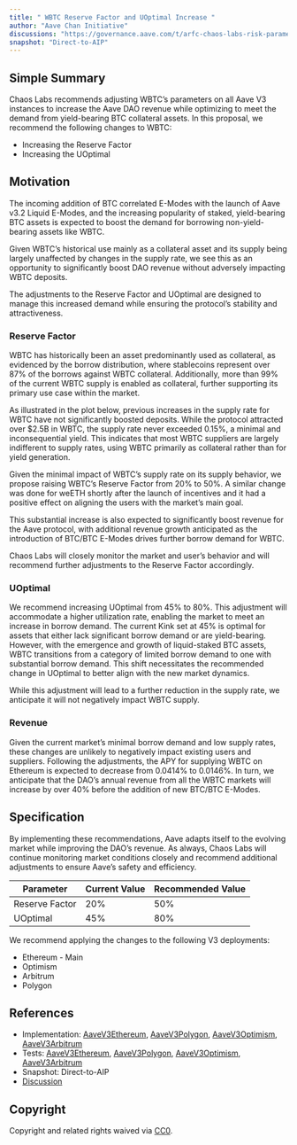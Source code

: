 ```yaml
---
title: " WBTC Reserve Factor and UOptimal Increase "
author: "Aave Chan Initiative"
discussions: "https://governance.aave.com/t/arfc-chaos-labs-risk-parameter-updates-wbtc-reserve-factor-and-uoptimal-increase-10-25-24/19596"
snapshot: "Direct-to-AIP"
---
```


## Simple Summary

Chaos Labs recommends adjusting WBTC’s parameters on all Aave V3 instances to increase the Aave DAO revenue while optimizing to meet the demand from yield-bearing BTC collateral assets. In this proposal, we recommend the following changes to WBTC:

- Increasing the Reserve Factor
- Increasing the UOptimal

## Motivation

The incoming addition of BTC correlated E-Modes with the launch of Aave v3.2 Liquid E-Modes, and the increasing popularity of staked, yield-bearing BTC assets is expected to boost the demand for borrowing non-yield-bearing assets like WBTC.

Given WBTC’s historical use mainly as a collateral asset and its supply being largely unaffected by changes in the supply rate, we see this as an opportunity to significantly boost DAO revenue without adversely impacting WBTC deposits.

The adjustments to the Reserve Factor and UOptimal are designed to manage this increased demand while ensuring the protocol’s stability and attractiveness.

### Reserve Factor

WBTC has historically been an asset predominantly used as collateral, as evidenced by the borrow distribution, where stablecoins represent over 87% of the borrows against WBTC collateral. Additionally, more than 99% of the current WBTC supply is enabled as collateral, further supporting its primary use case within the market.

As illustrated in the plot below, previous increases in the supply rate for WBTC have not significantly boosted deposits. While the protocol attracted over $2.5B in WBTC, the supply rate never exceeded 0.15%, a minimal and inconsequential yield. This indicates that most WBTC suppliers are largely indifferent to supply rates, using WBTC primarily as collateral rather than for yield generation.

Given the minimal impact of WBTC’s supply rate on its supply behavior, we propose raising WBTC’s Reserve Factor from 20% to 50%. A similar change was done for weETH shortly after the launch of incentives and it had a positive effect on aligning the users with the market’s main goal.

This substantial increase is also expected to significantly boost revenue for the Aave protocol, with additional revenue growth anticipated as the introduction of BTC/BTC E-Modes drives further borrow demand for WBTC.

Chaos Labs will closely monitor the market and user’s behavior and will recommend further adjustments to the Reserve Factor accordingly.

### UOptimal

We recommend increasing UOptimal from 45% to 80%. This adjustment will accommodate a higher utilization rate, enabling the market to meet an increase in borrow demand. The current Kink set at 45% is optimal for assets that either lack significant borrow demand or are yield-bearing. However, with the emergence and growth of liquid-staked BTC assets, WBTC transitions from a category of limited borrow demand to one with substantial borrow demand. This shift necessitates the recommended change in UOptimal to better align with the new market dynamics.

While this adjustment will lead to a further reduction in the supply rate, we anticipate it will not negatively impact WBTC supply.

### Revenue

Given the current market’s minimal borrow demand and low supply rates, these changes are unlikely to negatively impact existing users and suppliers. Following the adjustments, the APY for supplying WBTC on Ethereum is expected to decrease from 0.0414% to 0.0146%. In turn, we anticipate that the DAO’s annual revenue from all the WBTC markets will increase by over 40% before the addition of new BTC/BTC E-Modes.

## Specification

By implementing these recommendations, Aave adapts itself to the evolving market while improving the DAO’s revenue. As always, Chaos Labs will continue monitoring market conditions closely and recommend additional adjustments to ensure Aave’s safety and efficiency.

| **Parameter**  | **Current Value** | Recommended Value |
| -------------- | ----------------- | ----------------- |
| Reserve Factor | 20%               | 50%               |
| UOptimal       | 45%               | 80%               |

We recommend applying the changes to the following V3 deployments:

- Ethereum - Main
- Optimism
- Arbitrum
- Polygon

## References

- Implementation: [AaveV3Ethereum](https://github.com/bgd-labs/aave-proposals-v3/blob/bc6cb8c2474e2ca9a09e757e07269139f2295eb6/src/20241120_Multi_WBTCReserveFactorAndUOptimalIncrease/AaveV3Ethereum_WBTCReserveFactorAndUOptimalIncrease_20241120.sol), [AaveV3Polygon](https://github.com/bgd-labs/aave-proposals-v3/blob/bc6cb8c2474e2ca9a09e757e07269139f2295eb6/src/20241120_Multi_WBTCReserveFactorAndUOptimalIncrease/AaveV3Polygon_WBTCReserveFactorAndUOptimalIncrease_20241120.sol), [AaveV3Optimism](https://github.com/bgd-labs/aave-proposals-v3/blob/bc6cb8c2474e2ca9a09e757e07269139f2295eb6/src/20241120_Multi_WBTCReserveFactorAndUOptimalIncrease/AaveV3Optimism_WBTCReserveFactorAndUOptimalIncrease_20241120.sol), [AaveV3Arbitrum](https://github.com/bgd-labs/aave-proposals-v3/blob/bc6cb8c2474e2ca9a09e757e07269139f2295eb6/src/20241120_Multi_WBTCReserveFactorAndUOptimalIncrease/AaveV3Arbitrum_WBTCReserveFactorAndUOptimalIncrease_20241120.sol)
- Tests: [AaveV3Ethereum](https://github.com/bgd-labs/aave-proposals-v3/blob/bc6cb8c2474e2ca9a09e757e07269139f2295eb6/src/20241120_Multi_WBTCReserveFactorAndUOptimalIncrease/AaveV3Ethereum_WBTCReserveFactorAndUOptimalIncrease_20241120.t.sol), [AaveV3Polygon](https://github.com/bgd-labs/aave-proposals-v3/blob/bc6cb8c2474e2ca9a09e757e07269139f2295eb6/src/20241120_Multi_WBTCReserveFactorAndUOptimalIncrease/AaveV3Polygon_WBTCReserveFactorAndUOptimalIncrease_20241120.t.sol), [AaveV3Optimism](https://github.com/bgd-labs/aave-proposals-v3/blob/bc6cb8c2474e2ca9a09e757e07269139f2295eb6/src/20241120_Multi_WBTCReserveFactorAndUOptimalIncrease/AaveV3Optimism_WBTCReserveFactorAndUOptimalIncrease_20241120.t.sol), [AaveV3Arbitrum](https://github.com/bgd-labs/aave-proposals-v3/blob/bc6cb8c2474e2ca9a09e757e07269139f2295eb6/src/20241120_Multi_WBTCReserveFactorAndUOptimalIncrease/AaveV3Arbitrum_WBTCReserveFactorAndUOptimalIncrease_20241120.t.sol)
- Snapshot: Direct-to-AIP
- [Discussion](https://governance.aave.com/t/arfc-chaos-labs-risk-parameter-updates-wbtc-reserve-factor-and-uoptimal-increase-10-25-24/19596)

## Copyright

Copyright and related rights waived via [CC0](https://creativecommons.org/publicdomain/zero/1.0/).

